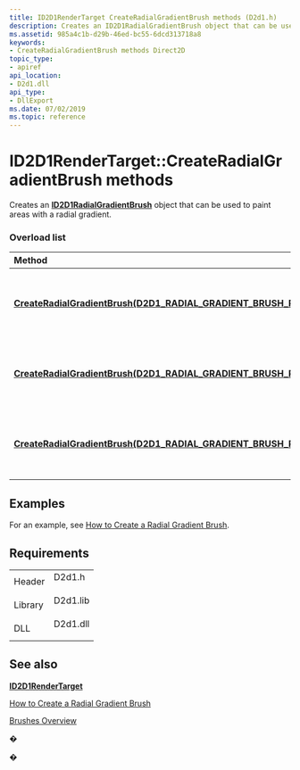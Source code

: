 ```yaml
---
title: ID2D1RenderTarget CreateRadialGradientBrush methods (D2d1.h)
description: Creates an ID2D1RadialGradientBrush object that can be used to paint areas with a radial gradient.
ms.assetid: 985a4c1b-d29b-46ed-bc55-6dcd313718a8
keywords:
- CreateRadialGradientBrush methods Direct2D
topic_type:
- apiref
api_location:
- D2d1.dll
api_type:
- DllExport
ms.date: 07/02/2019
ms.topic: reference
---
```


# ID2D1RenderTarget::CreateRadialGradientBrush methods

Creates an [**ID2D1RadialGradientBrush**](https://msdn.microsoft.com/library/Dd371529(v=VS.85).aspx) object that can be used to paint areas with a radial gradient.

### Overload list



| Method                                                                                                                                                                                                                       | Description                                                                                                                                                                      |
|:-----------------------------------------------------------------------------------------------------------------------------------------------------------------------------------------------------------------------------|:---------------------------------------------------------------------------------------------------------------------------------------------------------------------------------|
| [**CreateRadialGradientBrush(D2D1\_RADIAL\_GRADIENT\_BRUSH\_PROPERTIES&,ID2D1GradientStopCollection\*,ID2D1RadialGradientBrush\*\*)**](https://msdn.microsoft.com/library/Dd371859(v=VS.85).aspx)                            | Creates an [**ID2D1RadialGradientBrush**](https://msdn.microsoft.com/library/Dd371529(v=VS.85).aspx) that contains the specified gradient stops, has no transform, and has a base opacity of 1.0. <br/> |
| [**CreateRadialGradientBrush(D2D1\_RADIAL\_GRADIENT\_BRUSH\_PROPERTIES&,D2D1\_BRUSH\_PROPERTIES&,ID2D1GradientStopCollection\*,ID2D1RadialGradientBrush\*\*)**](https://msdn.microsoft.com/library/Dd371861(v=VS.85).aspx)   | Creates an [**ID2D1RadialGradientBrush**](https://msdn.microsoft.com/library/Dd371529(v=VS.85).aspx) that contains the specified gradient stops and has the specified transform and base opacity. <br/> |
| [**CreateRadialGradientBrush(D2D1\_RADIAL\_GRADIENT\_BRUSH\_PROPERTIES\*,D2D1\_BRUSH\_PROPERTIES\*,ID2D1GradientStopCollection\*,ID2D1RadialGradientBrush\*\*)**](https://msdn.microsoft.com/library/Dd371855(v=VS.85).aspx) | Creates an [**ID2D1RadialGradientBrush**](https://msdn.microsoft.com/library/Dd371529(v=VS.85).aspx) that contains the specified gradient stops and has the specified transform and base opacity. <br/> |



## Examples

For an example, see [How to Create a Radial Gradient Brush](how-to-create-a-radial-gradient-brush.md).

## Requirements



|                    |                                                                                     |
|--------------------|-------------------------------------------------------------------------------------|
| Header<br/>  | <dl> <dt>D2d1.h</dt> </dl>   |
| Library<br/> | <dl> <dt>D2d1.lib</dt> </dl> |
| DLL<br/>     | <dl> <dt>D2d1.dll</dt> </dl> |



## See also

<dl> <dt>

[**ID2D1RenderTarget**](/windows/win32/api/d2d1/nn-d2d1-id2d1rendertarget)
</dt> <dt>

[How to Create a Radial Gradient Brush](how-to-create-a-radial-gradient-brush.md)
</dt> <dt>

[Brushes Overview](direct2d-brushes-overview.md)
</dt> </dl>

�

�





